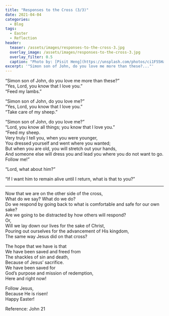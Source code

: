 ```yaml
---
title: "Responses to the Cross (3/3)"
date: 2021-04-04
categories:
  - Blog
tags:
  - Easter
  - Reflection
header:
  teaser: /assets/images/responses-to-the-cross-3.jpg
  overlay_image: /assets/images/responses-to-the-cross-3.jpg
  overlay_filter: 0.5
  caption: "Photo by: [Pisit Heng](https://unsplash.com/photos/ci1F55HaVWQ)"
excerpt: '"Simon son of John, do you love me more than these?..."'
---
```


“Simon son of John, do you love me more than these?”  
“Yes, Lord, you know that I love you.”  
“Feed my lambs.”

“Simon son of John, do you love me?”  
“Yes, Lord, you know that I love you.”  
“Take care of my sheep.”

“Simon son of John, do you love me?”  
“Lord, you know all things; you know that I love you.”  
“Feed my sheep.  
Very truly I tell you, when you were younger,  
You dressed yourself and went where you wanted;  
But when you are old, you will stretch out your hands,  
And someone else will dress you and lead you where you do not want to go.  
Follow me!”

“Lord, what about him?”

“If I want him to remain alive until I return, what is that to you?”

---

Now that we are on the other side of the cross,  
What do we say? What do we do?  
Do we respond by going back to what is comfortable and safe for our own sake?  
Are we going to be distracted by how others will respond?  
Or,  
Will we lay down our lives for the sake of Christ,  
Pouring out ourselves for the advancement of His kingdom,  
The same way Jesus did on that cross?

The hope that we have is that  
We have been saved and freed from  
The shackles of sin and death,  
Because of Jesus’ sacrifice.  
We have been saved for  
God’s purpose and mission of redemption,  
Here and right now!

Follow Jesus,  
Because He is risen!  
Happy Easter!

Reference: John 21
